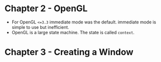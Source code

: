 # Chapter 2 - OpenGL

- For OpenGL `<=3.3` immediate mode was the default.
immediate mode is simple to use but inefficient.
- OpenGL is a large state machine. The state is called `context`.

# Chapter 3 - Creating a Window
